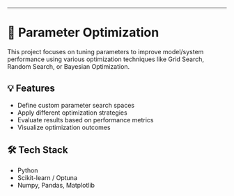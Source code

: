 

---

# 🔧 Parameter Optimization

This project focuses on tuning parameters to improve model/system performance using various optimization techniques like Grid Search, Random Search, or Bayesian Optimization.

## 💡 Features

- Define custom parameter search spaces  
- Apply different optimization strategies  
- Evaluate results based on performance metrics  
- Visualize optimization outcomes

## 🛠️ Tech Stack

- Python  
- Scikit-learn / Optuna  
- Numpy, Pandas, Matplotlib  



